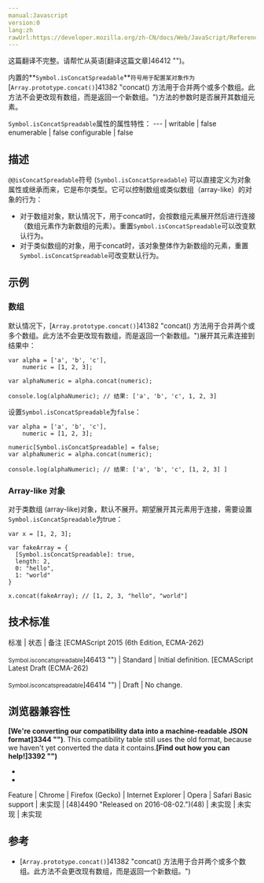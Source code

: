 ```yaml
---
manual:Javascript
version:0
lang:zh
rawUrl:https://developer.mozilla.org/zh-CN/docs/Web/JavaScript/Reference/Global_Objects/Symbol/isConcatSpreadable
---
```




这篇翻译不完整。请帮忙从英语[翻译这篇文章]46412 "")。






内置的**`Symbol.isConcatSpreadable`**`符号用于配置某对象作为`[`Array.prototype.concat()`]41382 "concat() 方法用于合并两个或多个数组。此方法不会更改现有数组，而是返回一个新数组。")方法的参数时是否展开其数组元素。


`Symbol.isConcatSpreadable`属性的属性特性： 
 ---  | 
writable | false 
enumerable | false 
configurable | false 



## 描述<a name="描述"></a>


`@@isConcatSpreadable`符号 (`Symbol.isConcatSpreadable`) 可以直接定义为对象属性或继承而来，它是布尔类型。它可以控制数组或类似数组（array-like）的对象的行为：


* 对于数组对象，默认情况下，用于concat时，会按数组元素展开然后进行连接（数组元素作为新数组的元素）。重置`Symbol.isConcatSpreadable`可以改变默认行为。
* 对于类似数组的对象，用于concat时，该对象整体作为新数组的元素，重置`Symbol.isConcatSpreadable`可改变默认行为。

## 示例<a name="示例"></a>

### 数组<a name="数组"></a>


默认情况下，[`Array.prototype.concat()`]41382 "concat() 方法用于合并两个或多个数组。此方法不会更改现有数组，而是返回一个新数组。")展开其元素连接到结果中：


```
var alpha = ['a', 'b', 'c'], 
    numeric = [1, 2, 3]; 

var alphaNumeric = alpha.concat(numeric); 

console.log(alphaNumeric); // 结果: ['a', 'b', 'c', 1, 2, 3]
```


设置`Symbol.isConcatSpreadable`为`false`：


```
var alpha = ['a', 'b', 'c'], 
    numeric = [1, 2, 3]; 

numeric[Symbol.isConcatSpreadable] = false;
var alphaNumeric = alpha.concat(numeric); 

console.log(alphaNumeric); // 结果: ['a', 'b', 'c', [1, 2, 3] ]
```

### Array-like 对象<a name="Array-like_对象"></a>


对于类数组 (array-like)对象，默认不展开。期望展开其元素用于连接，需要设置`Symbol.isConcatSpreadable`为true：


```
var x = [1, 2, 3];

var fakeArray = { 
  [Symbol.isConcatSpreadable]: true, 
  length: 2, 
  0: "hello", 
  1: "world" 
}

x.concat(fakeArray); // [1, 2, 3, "hello", "world"]
```

## 技术标准<a name="技术标准"></a>

标准 | 状态 | 备注 
[ECMAScript 2015 (6th Edition, ECMA-262)<br></br><small>Symbol.isconcatspreadable</small>]46413 "") | Standard | Initial definition. 
[ECMAScript Latest Draft (ECMA-262)<br></br><small>Symbol.isconcatspreadable</small>]46414 "") | Draft | No change. 


## 浏览器兼容性<a name="浏览器兼容性"></a>


**[We&#39;re converting our compatibility data into a machine-readable JSON format]3344 "")**. This compatibility table still uses the old format, because we haven&#39;t yet converted the data it contains.**[Find out how you can help!]3392 "")**


* 
* 

Feature | Chrome | Firefox (Gecko) | Internet Explorer | Opera | Safari 
Basic support | 未实现 | [48]4490 "Released on 2016-08-02.")(48) | 未实现 | 未实现 | 未实现 




## 参考<a name="参考"></a>

* [`Array.prototype.concat()`]41382 "concat() 方法用于合并两个或多个数组。此方法不会更改现有数组，而是返回一个新数组。")



